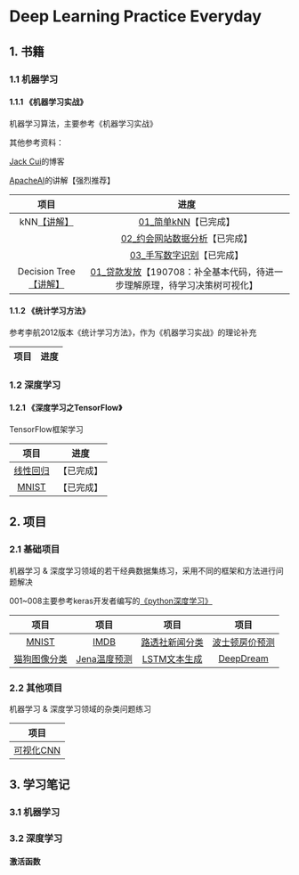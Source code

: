# Deep Learning Practice Everyday

## 1. 书籍

### 1.1 机器学习

#### 1.1.1 《机器学习实战》

机器学习算法，主要参考《机器学习实战》

其他参考资料：

[Jack Cui](https://github.com/Jack-Cherish/Machine-Learning)的博客

[ApacheAI](https://github.com/apachecn/AiLearning#1%E6%9C%BA%E5%99%A8%E5%AD%A6%E4%B9%A0---%E5%9F%BA%E7%A1%80)的讲解【强烈推荐】

|项目|进度|
| :--: |:--: |
|kNN[【讲解】](https://github.com/apachecn/AiLearning/blob/master/docs/ml/2.k-%E8%BF%91%E9%82%BB%E7%AE%97%E6%B3%95.md)|[01_简单kNN](https://github.com/huuuuusy/Deep-Learning-Practice-Everyday/tree/master/DL-ML-Project/201-KNN/01_%E7%AE%80%E5%8D%95kNN)【已完成】|
||[02_约会网站数据分析](https://github.com/huuuuusy/Deep-Learning-Practice-Everyday/tree/master/DL-ML-Project/201-KNN/02_%E7%BA%A6%E4%BC%9A%E7%BD%91%E7%AB%99%E6%95%B0%E6%8D%AE%E5%88%86%E6%9E%90)【已完成】|
||[03_手写数字识别](https://github.com/huuuuusy/Deep-Learning-Practice-Everyday/tree/master/DL-ML-Project/201-KNN/03_%E6%89%8B%E5%86%99%E6%95%B0%E5%AD%97%E8%AF%86%E5%88%AB)【已完成】|
|Decision Tree[【讲解】](https://github.com/apachecn/AiLearning/blob/master/docs/ml/3.%E5%86%B3%E7%AD%96%E6%A0%91.md)|[01_贷款发放](https://github.com/huuuuusy/Deep-Learning-Practice-Everyday/tree/master/DL-ML-Project/202-Decision%20Tree/01_%E8%B4%B7%E6%AC%BE%E5%8F%91%E6%94%BE)【190708：补全基本代码，待进一步理解原理，待学习决策树可视化】|

#### 1.1.2 《统计学习方法》

参考李航2012版本《统计学习方法》，作为《机器学习实战》的理论补充

|项目|进度|
| :--: |:--: |

### 1.2 深度学习

#### 1.2.1 《深度学习之TensorFlow》

TensorFlow框架学习

|项目|进度|
| :--: |:--: |
|[线性回归](https://github.com/huuuuusy/Deep-Learning-Practice-Everyday/tree/master/DL-ML-Project/301-线性回归)|【已完成】|
|[MNIST](https://github.com/huuuuusy/Deep-Learning-Practice-Everyday/blob/master/DL-ML-Project/001-MNIST/03_Softmax_Regression.py)|【已完成】|

## 2. 项目

### 2.1 基础项目

机器学习 & 深度学习领域的若干经典数据集练习，采用不同的框架和方法进行问题解决

001~008主要参考keras开发者编写的[《python深度学习》](https://github.com/fchollet/deep-learning-with-python-notebooks)

|项目|项目|项目|项目|
| :--: |:--: |:--: |:--: |
|[MNIST](https://github.com/huuuuusy/Deep-Learning-Practice-Everyday/tree/master/DL-ML-Project/001-MNIST)|[IMDB](https://github.com/huuuuusy/Deep-Learning-Practice-Everyday/tree/master/DL-ML-Project/002-IMDB)|[路透社新闻分类](https://github.com/huuuuusy/Deep-Learning-Practice-Everyday/tree/master/DL-ML-Project/003-%E8%B7%AF%E9%80%8F%E7%A4%BE%E6%96%B0%E9%97%BB%E5%88%86%E7%B1%BB)|[波士顿房价预测](https://github.com/huuuuusy/Deep-Learning-Practice-Everyday/tree/master/DL-ML-Project/004-%E6%B3%A2%E5%A3%AB%E9%A1%BF%E6%88%BF%E4%BB%B7%E9%A2%84%E6%B5%8B)|
|[猫狗图像分类](https://github.com/huuuuusy/Deep-Learning-Practice-Everyday/tree/master/DL-ML-Project/005-%E7%8C%AB%E7%8B%97%E5%9B%BE%E5%83%8F%E5%88%86%E7%B1%BB)|[Jena温度预测](https://github.com/huuuuusy/Deep-Learning-Practice-Everyday/tree/master/DL-ML-Project/006-Jena%E6%B8%A9%E5%BA%A6%E9%A2%84%E6%B5%8B)|[LSTM文本生成](https://github.com/huuuuusy/Deep-Learning-Practice-Everyday/tree/master/DL-ML-Project/007-LSTM%E6%96%87%E6%9C%AC%E7%94%9F%E6%88%90)|[DeepDream](https://github.com/huuuuusy/Deep-Learning-Practice-Everyday/tree/master/DL-ML-Project/008-DeepDream)|

### 2.2 其他项目

机器学习 & 深度学习领域的杂类问题练习

|项目|
| :--: |
|[可视化CNN](https://github.com/huuuuusy/Deep-Learning-Practice-Everyday/tree/master/DL-ML-Project/101-%E5%8F%AF%E8%A7%86%E5%8C%96CNN)|

## 3. 学习笔记

### 3.1 机器学习

### 3.2 深度学习

#### 激活函数

